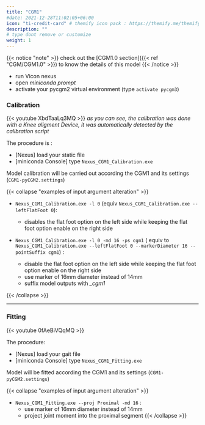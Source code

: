 ```yaml
---
title: "CGM1"
#date: 2021-12-28T11:02:05+06:00
icon: "ti-credit-card" # themify icon pack : https://themify.me/themify-icons
description: ""
# type dont remove or customize
weight: 1
---
```


{{< notice "note" >}}
  check out the [CGM1.0 section]({{< ref "CGM/CGM1.0" >}}) to know the details of this model
{{< /notice >}}


* run Vicon nexus
* open  *miniconda prompt*
* activate your pycgm2 virtual environment (type  `activate pycgm3`)

### Calibration

{{< youtube XbdTaaLq3MQ >}}
*as you can see, the calibration was done with a Knee aligment Device, it was automatically detected by the calibration script*


The procedure is :

* [Nexus] load your static file
* [miniconda Console] type `Nexus_CGM1_Calibration.exe`

Model calibration will be carried out according the CGM1 and its settings (`CGM1-pyCGM2.settings`)

{{< collapse "examples of input argument alteration" >}}
* `Nexus_CGM1_Calibration.exe -l 0` (equiv `Nexus_CGM1_Calibration.exe --leftFlatFoot 0`):
  * disables the flat foot option on the left side while keeping the flat foot option enable on the right side

* `Nexus_CGM1_Calibration.exe -l 0 -md 16 -ps cgm1` ( equiv to `Nexus_CGM1_Calibration.exe --leftFlatFoot 0 --markerDiameter 16 --pointSuffix cgm1`) :
  * disable the flat foot option on the left side while keeping the flat foot option enable on the right side
  * use marker of 16mm diameter instead of 14mm
  * suffix model outputs with *_cgm1*

{{< /collapse >}}



<hr>

### Fitting

{{< youtube 0fAeBiVQqMQ >}}

The procedure:

  * [Nexus] load your gait file
  * [miniconda Console] type `Nexus_CGM1_Fitting.exe`

Model will be fitted according the CGM1 and its settings (`CGM1-pyCGM2.settings`)

{{< collapse "examples of input argument alteration" >}}
* `Nexus_CGM1_Fitting.exe --proj Proximal -md 16` :
  * use marker of 16mm diameter instead of 14mm
  * project joint moment into the proximal segment
{{< /collapse >}}
